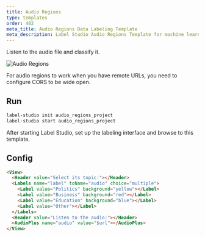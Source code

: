 ```yaml
---
title: Audio Regions
type: templates
order: 402
meta_title: Audio Regions Data Labeling Template
meta_description: Label Studio Audio Regions Template for machine learning and data science data labeling projects.
---
```


Listen to the audio file and classify it. 

<img src="/images/screens/audio_regions.png" class="img-template-example" title="Audio Regions" />

<p class="tip">For audio regions to work when you have remote URLs, you need to configure CORS to be wide open.</p>

## Run

```bash
label-studio init audio_regions_project
label-studio start audio_regions_project 
```

After starting Label Studio, set up the labeling interface and browse to this template. 

## Config 

```html
<View>
  <Header value="Select its topic:"></Header>
  <Labels name="label" toName="audio" choice="multiple">
    <Label value="Politics" background="yellow"></Label>
    <Label value="Business" background="red"></Label>
    <Label value="Education" background="blue"></Label>
    <Label value="Other"></Label>
  </Labels>
  <Header value="Listen to the audio:"></Header>
  <AudioPlus name="audio" value="$url"></AudioPlus>
</View>
```
